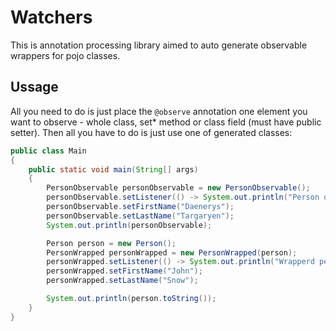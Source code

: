 # Watchers
This is annotation processing library aimed to auto generate observable wrappers for pojo classes. 

## Ussage
All you need to do is just place the `@observe` annotation one element you want to observe - whole class, set* method
or class field (must have public setter). Then all you have to do is just use one of generated classes:

```java
public class Main
{
    public static void main(String[] args)
    {
        PersonObservable personObservable = new PersonObservable();
        personObservable.setListener(() -> System.out.println("Person data was changed"));
        personObservable.setFirstName("Daenerys");
        personObservable.setLastName("Targaryen");
        System.out.println(personObservable);

        Person person = new Person();
        PersonWrapped personWrapped = new PersonWrapped(person);
        personWrapped.setListener(() -> System.out.println("Wrapperd person object data changed"));
        personWrapped.setFirstName("John");
        personWrapped.setLastName("Snow");

        System.out.println(person.toString());
    }
}
```